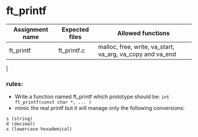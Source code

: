 # ft_printf

| Assignment name | Expected files | Allowed functions |
| --------------- | -------------  | ----------------- |
| ft_printf      | ft_printf.c  | malloc, free, write, va_start, va_arg, va_copy and va_end
 |

### rules:
* Write a function named ft_printf which prototype should be: ``` int ft_printf(const char *, ... ) ```
* mimic the real printf but it will manage only the following conversions:
```
s (string)
d (decimal) 
x (lowercase hexademical)
```


